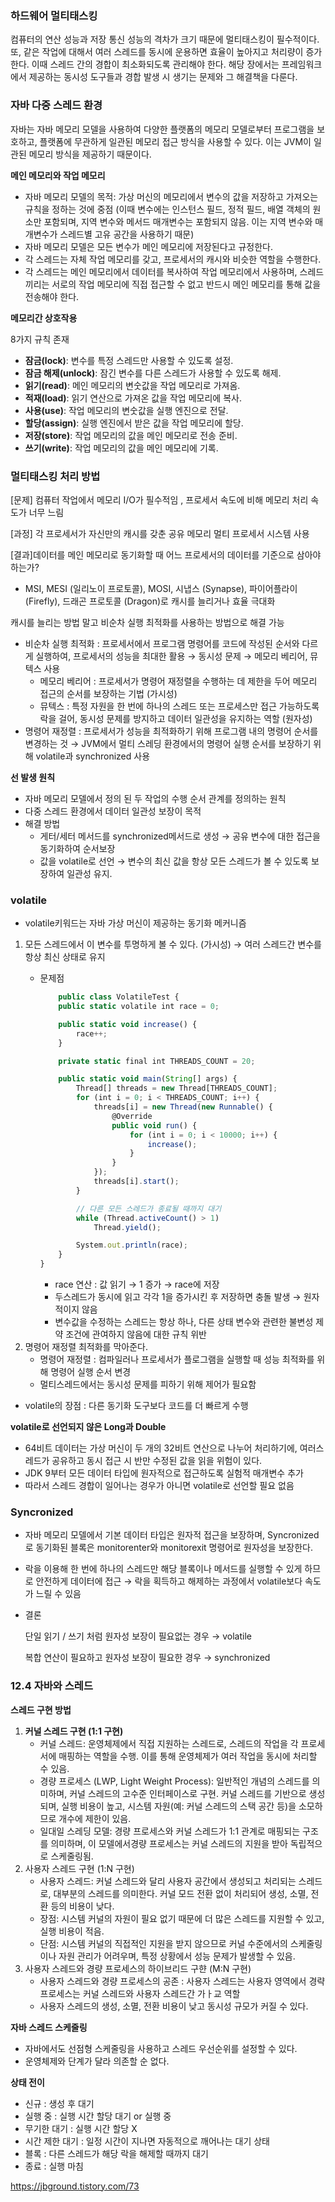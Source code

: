 ### 하드웨어 멀티태스킹

컴퓨터의 연산 성능과 저장 통신 성능의 격차가 크기 때문에 멀티태스킹이 필수적이다. 또, 같은 작업에 대해서 여러 스레드를 동시에 운용하면 효율이 높아지고 처리량이 증가한다. 이때 스레드 간의 경합이 최소화되도록 관리해야 한다. 해당 장에서는 프레임워크에서 제공하는 동시성 도구들과 경합 발생 시 생기는 문제와 그 해결책을 다룬다.

### 자바 다중 스레드 환경

자바는 자바 메모리 모델을 사용하여 다양한 플랫폼의 메모리 모델로부터 프로그램을 보호하고, 플랫폼에 무관하게 일관된 메모리 접근 방식을 사용할 수 있다. 이는 JVM이 일관된 메모리 방식을 제공하기 때문이다.

**메인 메모리와 작업 메모리**

- 자바 메모리 모델의 목적: 가상 머신의 메모리에서 변수의 값을 저장하고 가져오는 규칙을 정하는 것에 중점
(이때 변수에는 인스턴스 필드, 정적 필드, 배열 객체의 원소만 포함되며, 지역 변수와 메서드 매개변수는 포함되지 않음. 이는 지역 변수와 매개변수가 스레드별 고유 공간을 사용하기 때문)
- 자바 메모리 모델은 모든 변수가 메인 메모리에 저장된다고 규정한다.
- 각 스레드는 자체 작업 메모리를 갖고, 프로세서의 캐시와 비슷한 역할을 수행한다.
- 각 스레드는 메인 메모리에서 데이터를 복사하여 작업 메모리에서 사용하며, 스레드끼리는 서로의 작업 메모리에 직접 접근할 수 없고 반드시 메인 메모리를 통해 값을 전송해야 한다.

**메모리간 상호작용**

8가지 규칙 존재

- **잠금(lock)**: 변수를 특정 스레드만 사용할 수 있도록 설정.
- **잠금 해제(unlock)**: 잠긴 변수를 다른 스레드가 사용할 수 있도록 해제.
- **읽기(read)**: 메인 메모리의 변숫값을 작업 메모리로 가져옴.
- **적재(load)**: 읽기 연산으로 가져온 값을 작업 메모리에 복사.
- **사용(use)**: 작업 메모리의 변숫값을 실행 엔진으로 전달.
- **할당(assign)**: 실행 엔진에서 받은 값을 작업 메모리에 할당.
- **저장(store)**: 작업 메모리의 값을 메인 메모리로 전송 준비.
- **쓰기(write)**: 작업 메모리의 값을 메인 메모리에 기록.

### 멀티태스킹 처리 방법

[문제] 컴퓨터 작업에서 메모리 I/O가 필수적임 , 프로세서 속도에 비해 메모리 처리 속도가 너무 느림

[과정] 각 프로세서가 자신만의 캐시를 갖춘 공유 메모리 멀티 프로세서 시스템 사용

[결과]데이터를 메인 메모리로 동기화할 때 어느 프로세서의 데이터를 기준으로 삼아야 하는가?

- MSI, MESI (일리노이 프로토콜), MOSI, 시냅스 (Synapse), 파이어플라이(Firefly), 드래곤 프로토콜 (Dragon)로 캐시를 늘리거나 효율 극대화

캐시를 늘리는 방법 말고 비순차 실행 최적화를 사용하는 방법으로 해결 가능

- 비순차 실행 최적화 : 프로세서에서 프로그램 명령어를 코드에 작성된 순서와 다르게 실행하여, 프로세서의 성능을 최대한 활용 → 동시성 문제 → 메모리 베리어, 뮤텍스 사용
    - 메모리 베리어 : 프로세서가 명령어 재정렬을 수행하는 데 제한을 두어 메모리 접근의 순서를 보장하는 기법 (가시성)
    - 뮤텍스 : 특정 자원을 한 번에 하나의 스레드 또는 프로세스만 접근 가능하도록 락을 걸어, 동시성 문제를 방지하고 데이터 일관성을 유지하는 역할 (원자성)
- 명령어 재정렬 : 프로세서가 성능을 최적화하기 위해 프로그램 내의 명령어 순서를 변경하는 것 → JVM에서 멀티 스레딩 환경에서의 명령어 실행 순서를 보장하기 위해 volatile과 synchronized 사용

**선 발생 원칙**

- 자바 메모리 모델에서 정의 된 두 작업의 수행 순서 관계를 정의하는 원칙
- 다중 스레드 환경에서 데이터 일관성 보장이 목적
- 해결 방법
    - 게터/세터 메서드를 synchronized메서드로 생성 → 공유 변수에 대한 접근을 동기화하여 순서보장
    - 값을 volatile로 선언 → 변수의 최신 값을 항상 모든 스레드가 볼 수 있도록 보장하여 일관성 유지.

### volatile

- volatile키워드는 자바 가상 머신이 제공하는 동기화 메커니즘
1. 모든 스레드에서 이 변수를 투명하게 볼 수 있다. (가시성) → 여러 스레드간 변수를 항상 최신 상태로 유지
    - 문제점
        
        ```jsx
        	public class VolatileTest {
            public static volatile int race = 0;
        
            public static void increase() {
                race++;
            }
        
            private static final int THREADS_COUNT = 20;
        
            public static void main(String[] args) {
                Thread[] threads = new Thread[THREADS_COUNT];
                for (int i = 0; i < THREADS_COUNT; i++) {
                    threads[i] = new Thread(new Runnable() {
                        @Override
                        public void run() {
                            for (int i = 0; i < 10000; i++) {
                                increase();
                            }
                        }
                    });
                    threads[i].start();
                }
        
                // 다른 모든 스레드가 종료될 때까지 대기
                while (Thread.activeCount() > 1)
                    Thread.yield();
        
                System.out.println(race);
            }
        }
        
        ```
        
        - race 연산 : 값 읽기 → 1 증가 → race에 저장
        - 두스레드가 동시에 읽고 각각 1을 증가시킨 후 저장하면 충돌 발생 → 원자적이지 않음
        - 변수값을 수정하는 스레드는 항상 하나, 다른 상태 변수와 관련한 불변성 제약 조건에 관여하지 않음에 대한 규칙 위반
2. 명령어 재정렬 최적화를 막아준다.
    - 명령어 재정렬 : 컴파일러나 프로세서가 플로그램을 실행할 때 성능 최적화를 위해 명령어 실행 순서 변경
    - 멀티스레드에서는 동시성 문제를 피하기 위해 제어가 필요함
- volatile의 장점 : 다른 동기화 도구보다 코드를 더 빠르게 수행

**volatile로 선언되지 않은 Long과 Double**

- 64비트 데이터는 가상 머신이 두 개의 32비트 연산으로 나누어 처리하기에, 여러스레드가 공유하고 동시 접근 시 반만 수정된 값을 읽을 위험이 있다.
- JDK 9부터 모든 데이터 타입에 원자적으로 접근하도록 실험적 매개변수 추가
- 따라서 스레드 경합이 일어나는 경우가 아니면 volatile로 선언할 필요 없음

### Syncronized

- 자바 메모리 모델에서 기본 데이터 타입은 원자적 접근을 보장하며, Syncronized로 동기화된 블록은 monitorenter와 monitorexit 명령어로 원자성을 보장한다.
- 락을 이용해 한 번에 하나의 스레드만 해당 블록이나 메서드를 실행할 수 있게 하므로 안전하게 데이터에 접근 → 락을 획득하고 해제하는 과정에서 volatile보다 속도가 느릴 수 있음

- 결론
    
    단일 읽기 / 쓰기 처럼 원자성 보장이 필요없는 경우 → volatile
    
    복합 연산이 필요하고 원자성 보장이 필요한 경우 → synchronized
    

### 12.4 자바와 스레드

**스레드 구현 방법**

1. **커널 스레드 구현 (1:1 구현)**
    - 커널 스레드: 운영체제에서 직접 지원하는 스레드로, 스레드의 작업을 각 프로세서에 매핑하는 역할을 수행. 이를 통해 운영체제가 여러 작업을 동시에 처리할 수 있음.
    - 경량 프로세스 (LWP, Light Weight Process): 일반적인 개념의 스레드를 의미하며, 커널 스레드의 고수준 인터페이스로 구현. 커널 스레드를 기반으로 생성되며, 실행 비용이 높고, 시스템 자원(예: 커널 스레드의 스택 공간 등)을 소모하므로 개수에 제한이 있음.
    - 일대일 스레딩 모델: 경량 프로세스와 커널 스레드가 1:1 관계로 매핑되는 구조를 의미하며, 이 모델에서경량 프로세스는 커널 스레드의 지원을 받아 독립적으로 스케줄링됨.
2. 사용자 스레드 구현 (1:N 구현)
    - 사용자 스레드: 커널 스레드와 달리 사용자 공간에서 생성되고 처리되는 스레드로, 대부분의 스레드를 의미한다. 커널 모드 전환 없이 처리되어 생성, 소멸, 전환 등의 비용이 낮다.
    - 장점: 시스템 커널의 자원이 필요 없기 때문에 더 많은 스레드를 지원할 수 있고, 실행 비용이 적음.
    - 단점: 시스템 커널의 직접적인 지원을 받지 않으므로 커널 수준에서의 스케줄링이나 자원 관리가 어려우며, 특정 상황에서 성능 문제가 발생할 수 있음.
3. 사용자 스레드와 경량 프로세스의 하이브리드 구햔 (M:N 구현)
    - 사용자 스레드와 경량 프로세스의 공존 : 사용자 스레드는 사용자 영역에서 경략 프로세스는 커널 스레드와 사용자 스레드간 가ㅏ교 역할
    - 사용자 스레드의 생성, 소멸, 전환 비용이 낮고 동시성 규모가 커질 수 있다.

**자바 스레드 스케줄링**

- 자바에서도 선점형 스케줄링을 사용하고 스레드 우선순위를 설정할 수 있다.
- 운영체제와 단계가 달라 의존할 순 없다.

**상태 전이**

- 신규 : 생성 후 대기
- 실행 중 : 실행 시간 할당 대기 or 실행 중
- 무기한 대기 : 실행 시간 할당 X
- 시간 제한 대기 : 일정 시간이 지나면 자동적으로 깨어나는 대기 상태
- 블록 : 다른 스레드가 해당 락을 해제할 때까지 대기
- 종료 : 실행 마침

https://jbground.tistory.com/73
